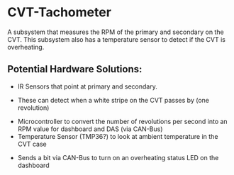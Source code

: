 # CVT-Tachometer

A subsystem that measures the RPM of the primary and secondary on the CVT. This subsystem also has a temperature sensor to detect if the CVT is overheating.

## Potential Hardware Solutions:
* IR Sensors that point at primary and secondary.
- These can detect when a white stripe on the CVT passes by (one revolution)
* Microcontroller to convert the number of revolutions per second into an RPM value for dashboard and DAS (via CAN-Bus)
* Temperature Sensor (TMP36?) to look at ambient temperature in the CVT case
- Sends a bit via CAN-Bus to turn on an overheating status LED on the dashboard
